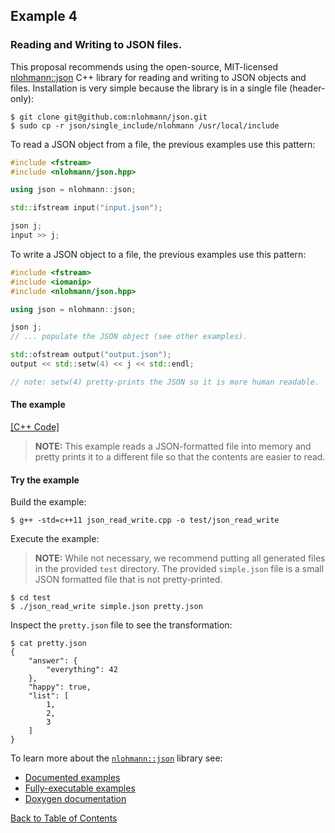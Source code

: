 ## Example 4

### Reading and Writing to JSON files.

This proposal recommends using the open-source, MIT-licensed [nlohmann::json](https://github.com/nlohmann/json) C++ library for reading and writing to JSON objects and files. Installation is very simple because the library is in a single file (header-only):

```
$ git clone git@github.com:nlohmann/json.git
$ sudo cp -r json/single_include/nlohmann /usr/local/include
```

To read a JSON object from a file, the previous examples use this pattern:

```c++
#include <fstream>
#include <nlohmann/json.hpp>

using json = nlohmann::json;

std::ifstream input("input.json");

json j;
input >> j;
```

To write a JSON object to a file, the previous examples use this pattern:

```c++
#include <fstream>
#include <iomanip>
#include <nlohmann/json.hpp>

using json = nlohmann::json;

json j;
// ... populate the JSON object (see other examples).

std::ofstream output("output.json");
output << std::setw(4) << j << std::endl;

// note: setw(4) pretty-prints the JSON so it is more human readable.
```

#### The example

[[C++ Code]](https://github.com/edahlgren/QtLing/blob/master/docs/design/RFC-modular-reusable-steps/examples/json_read_write.cpp)

> **NOTE:** This example reads a JSON-formatted file into memory and pretty prints it to a different file so that the contents are easier to read.

#### Try the example

Build the example:

```
$ g++ -std=c++11 json_read_write.cpp -o test/json_read_write
```

Execute the example:

> **NOTE:** While not necessary, we recommend putting all generated files in the provided `test` directory. The provided `simple.json` file is a small JSON formatted file that is not pretty-printed.

```
$ cd test
$ ./json_read_write simple.json pretty.json
```

Inspect the `pretty.json` file to see the transformation:

```
$ cat pretty.json
{
    "answer": {
        "everything": 42
    },
    "happy": true,
    "list": [
        1,
        2,
        3
    ]
}
```

To learn more about the [`nlohmann::json`](https://github.com/nlohmann/json) library see:

+ [Documented examples](https://github.com/nlohmann/json#examples)
+ [Fully-executable examples](https://github.com/nlohmann/json/tree/develop/doc/examples)
+ [Doxygen documentation](https://nlohmann.github.io/json/)

[Back to Table of Contents](../README.md)
